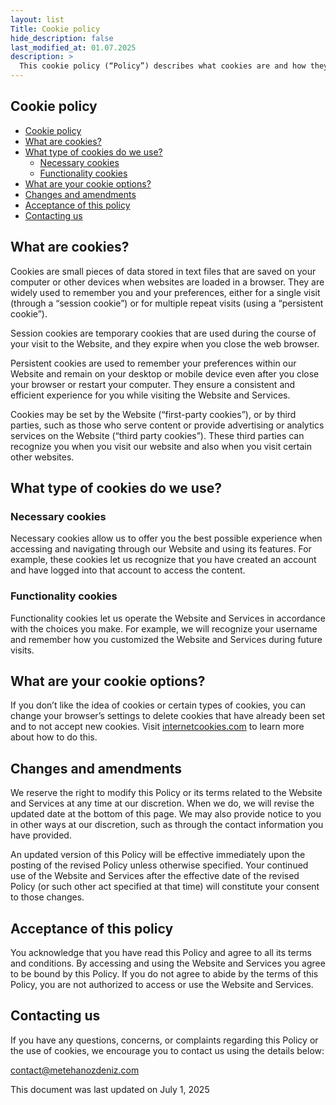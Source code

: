 ```yaml
---
layout: list
Title: Cookie policy
hide_description: false
last_modified_at: 01.07.2025
description: >
  This cookie policy (“Policy”) describes what cookies are and how they’re being used by the <a href="https://metehanozdeniz.com" target="_blank" rel="nofollow noreferrer noopener external" plerdy-tracking-id="85986805501">metehanozdeniz.com</a>  website (“Website” or “Service”) and any of its related products and services (collectively, “Services”). This Policy is a legally binding agreement between you (“User”, “you” or “your”) and this Website operator (“Operator”, “we”, “us” or “our”). If you are entering into this Policy on behalf of a business or other legal entity, you represent that you have the authority to bind such entity to this Policy, in which case the terms “User”, “you” or “your” shall refer to such entity. If you do not have such authority, or if you do not agree with the terms of this Policy, you must not accept this Policy and may not access and use the Website and Services. You should read this Policy so you can understand the types of cookies we use, the information we collect using cookies and how that information is used. It also describes the choices available to you regarding accepting or declining the use of cookies.
---
```


## Cookie policy

- [Cookie policy](#cookie-policy)
- [What are cookies?](#what-are-cookies)
- [What type of cookies do we use?](#what-type-of-cookies-do-we-use)
  - [Necessary cookies](#necessary-cookies)
  - [Functionality cookies](#functionality-cookies)
- [What are your cookie options?](#what-are-your-cookie-options)
- [Changes and amendments](#changes-and-amendments)
- [Acceptance of this policy](#acceptance-of-this-policy)
- [Contacting us](#contacting-us)

## What are cookies?

Cookies are small pieces of data stored in text files that are saved on your computer or other devices when websites are loaded in a browser. They are widely used to remember you and your preferences, either for a single visit (through a “session cookie”) or for multiple repeat visits (using a “persistent cookie”).

Session cookies are temporary cookies that are used during the course of your visit to the Website, and they expire when you close the web browser.

Persistent cookies are used to remember your preferences within our Website and remain on your desktop or mobile device even after you close your browser or restart your computer. They ensure a consistent and efficient experience for you while visiting the Website and Services.

Cookies may be set by the Website (“first-party cookies”), or by third parties, such as those who serve content or provide advertising or analytics services on the Website (“third party cookies”). These third parties can recognize you when you visit our website and also when you visit certain other websites.

## What type of cookies do we use?

### Necessary cookies

Necessary cookies allow us to offer you the best possible experience when accessing and navigating through our Website and using its features. For example, these cookies let us recognize that you have created an account and have logged into that account to access the content.

### Functionality cookies

Functionality cookies let us operate the Website and Services in accordance with the choices you make. For example, we will recognize your username and remember how you customized the Website and Services during future visits.

## What are your cookie options?

If you don’t like the idea of cookies or certain types of cookies, you can change your browser’s settings to delete cookies that have already been set and to not accept new cookies. Visit <a href="https://www.internetcookies.com" target="_blank" ref="nofollow noreferrer noopener external" plerdy-tracking-id="71516079201">internetcookies.com</a>  to learn more about how to do this.

## Changes and amendments

We reserve the right to modify this Policy or its terms related to the Website and Services at any time at our discretion. When we do, we will revise the updated date at the bottom of this page. We may also provide notice to you in other ways at our discretion, such as through the contact information you have provided.

An updated version of this Policy will be effective immediately upon the posting of the revised Policy unless otherwise specified. Your continued use of the Website and Services after the effective date of the revised Policy (or such other act specified at that time) will constitute your consent to those changes.

## Acceptance of this policy

You acknowledge that you have read this Policy and agree to all its terms and conditions. By accessing and using the Website and Services you agree to be bound by this Policy. If you do not agree to abide by the terms of this Policy, you are not authorized to access or use the Website and Services.

## Contacting us

If you have any questions, concerns, or complaints regarding this Policy or the use of cookies, we encourage you to contact us using the details below:

<a href="mailto:contact@metehanozdeniz.com" plerdy-tracking-id="38077081601">contact@metehanozdeniz.com</a>

This document was last updated on July 1, 2025